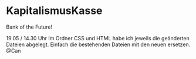 # KapitalismusKasse
Bank of the Future!

19.05 / 14.30 Uhr
Im Ordner CSS und HTML habe ich jeweils die geänderten Dateien abgelegt.
Einfach die bestehenden Dateien mit den neuen ersetzen.
@Can

